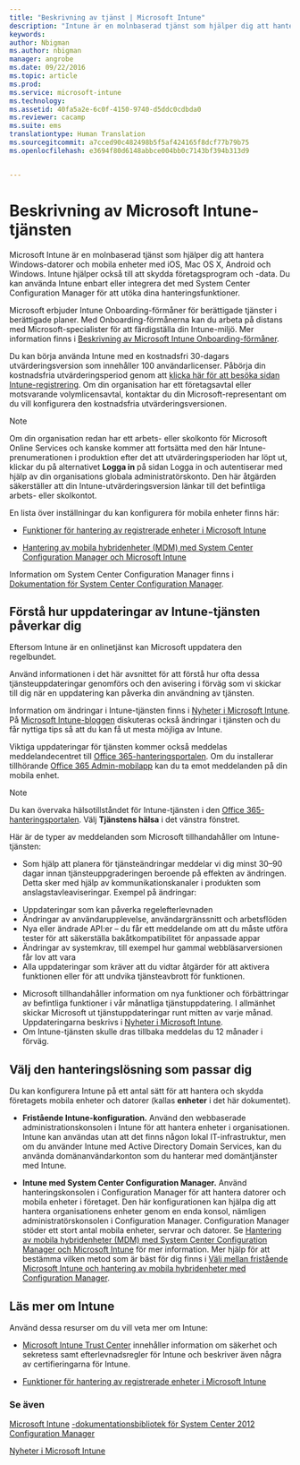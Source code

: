```yaml
---
title: "Beskrivning av tjänst | Microsoft Intune"
description: "Intune är en molnbaserad tjänst som hjälper dig att hantera Windows-datorer och mobila enheter med iOS, Mac OS X, Android och Windows."
keywords: 
author: Nbigman
ms.author: nbigman
manager: angrobe
ms.date: 09/22/2016
ms.topic: article
ms.prod: 
ms.service: microsoft-intune
ms.technology: 
ms.assetid: 40fa5a2e-6c0f-4150-9740-d5ddc0cdbda0
ms.reviewer: cacamp
ms.suite: ems
translationtype: Human Translation
ms.sourcegitcommit: a7cced90c482498b5f5af424165f8dcf77b79b75
ms.openlocfilehash: e3694f80d6148abbce004bb0c7143bf394b313d9


---
```


# Beskrivning av Microsoft Intune-tjänsten

Microsoft Intune är en molnbaserad tjänst som hjälper dig att hantera Windows-datorer och mobila enheter med iOS, Mac OS X, Android och Windows. Intune hjälper också till att skydda företagsprogram och -data. Du kan använda Intune enbart eller integrera det med System Center Configuration Manager för att utöka dina hanteringsfunktioner. 

Microsoft erbjuder Intune Onboarding-förmåner för berättigade tjänster i berättigade planer. Med Onboarding-förmånerna kan du arbeta på distans med Microsoft-specialister för att färdigställa din Intune-miljö. Mer information finns i [Beskrivning av Microsoft Intune Onboarding-förmåner](http://go.microsoft.com/fwlink/?LinkId=619281).

Du kan börja använda Intune med en kostnadsfri 30-dagars utvärderingsversion som innehåller 100 användarlicenser. Påbörja din kostnadsfria utvärderingsperiod genom att [klicka här för att besöka sidan Intune-registrering](http://www.microsoft.com/en-us/server-cloud/products/microsoft-intune/). Om din organisation har ett företagsavtal eller motsvarande volymlicensavtal, kontaktar du din Microsoft-representant om du vill konfigurera den kostnadsfria utvärderingsversionen.

> [!NOTE]
> Om din organisation redan har ett arbets- eller skolkonto för Microsoft Online Services och kanske kommer att fortsätta med den här Intune-prenumerationen i produktion efter det att utvärderingsperioden har löpt ut, klickar du på alternativet **Logga in** på sidan Logga in och autentiserar med hjälp av din organisations globala administratörskonto. Den här åtgärden säkerställer att din Intune-utvärderingsversion länkar till det befintliga arbets- eller skolkontot.

En lista över inställningar du kan konfigurera för mobila enheter finns här:

-   [Funktioner för hantering av registrerade enheter i Microsoft Intune](/intune/get-started/mobile-device-management-capabilities-in-microsoft-intune) 

-   [Hantering av mobila hybridenheter (MDM) med System Center Configuration Manager och Microsoft Intune](https://technet.microsoft.com/library/mt627883.aspx) 

Information om System Center Configuration Manager finns i [Dokumentation för System Center Configuration Manager](https://technet.microsoft.com/library/mt346023.aspx).

## Förstå hur uppdateringar av Intune-tjänsten påverkar dig
Eftersom Intune är en onlinetjänst kan Microsoft uppdatera den regelbundet.

Använd informationen i det här avsnittet för att förstå hur ofta dessa tjänsteuppdateringar genomförs och den avisering i förväg som vi skickar till dig när en uppdatering kan påverka din användning av tjänsten.

Information om ändringar i Intune-tjänsten finns i [Nyheter i Microsoft Intune](/intune/deploy-use/whats-new-in-microsoft-intune). På [Microsoft Intune-bloggen](http://blogs.technet.com/b/microsoftintune/) diskuteras också ändringar i tjänsten och du får nyttiga tips så att du kan få ut mesta möjliga av Intune. 

Viktiga uppdateringar för tjänsten kommer också meddelas meddelandecentret till [Office 365-hanteringsportalen](https://portal.office.com/Admin/Default.aspx). Om du installerar tillhörande [Office 365 Admin-mobilapp](https://support.office.com/article/Office-365-Admin-Mobile-App-e16f6421-2a1a-4142-bf9d-9846600a060a) kan du ta emot meddelanden på din mobila enhet.

> [!NOTE]
> Du kan övervaka hälsotillståndet för Intune-tjänsten i den [Office 365-hanteringsportalen](https://portal.office.com/Admin/Default.aspx). Välj **Tjänstens hälsa** i det vänstra fönstret.  

Här är de typer av meddelanden som Microsoft tillhandahåller om Intune-tjänsten:
-   Som hjälp att planera för tjänsteändringar meddelar vi dig minst 30–90 dagar innan tjänsteuppgraderingen beroende på effekten av ändringen. Detta sker med hjälp av kommunikationskanaler i produkten som anslagstavleaviseringar. Exempel på ändringar:
* Uppdateringar som kan påverka regelefterlevnaden
* Ändringar av användarupplevelse, användargränssnitt och arbetsflöden
* Nya eller ändrade API:er – du får ett meddelande om att du måste utföra tester för att säkerställa bakåtkompatibilitet för anpassade appar
* Ändringar av systemkrav, till exempel hur gammal webbläsarversionen får lov att vara
* Alla uppdateringar som kräver att du vidtar åtgärder för att aktivera funktionen eller för att undvika tjänsteavbrott för funktionen.
-   Microsoft tillhandahåller information om nya funktioner och förbättringar av befintliga funktioner i vår månatliga tjänstuppdatering. I allmänhet skickar Microsoft ut tjänstuppdateringar runt mitten av varje månad. Uppdateringarna beskrivs i [Nyheter i Microsoft Intune](/intune/deploy-use/whats-new-in-microsoft-intune).
-   Om Intune-tjänsten skulle dras tillbaka meddelas du 12 månader i förväg.

## Välj den hanteringslösning som passar dig
Du kan konfigurera Intune på ett antal sätt för att hantera och skydda företagets mobila enheter och datorer (kallas **enheter** i det här dokumentet).

-   **Fristående Intune-konfiguration.** Använd den webbaserade administrationskonsolen i Intune för att hantera enheter i organisationen. Intune kan användas utan att det finns någon lokal IT-infrastruktur, men om du använder Intune med Active Directory Domain Services, kan du använda domänanvändarkonton som du hanterar med domäntjänster med Intune.

-   **Intune med System Center Configuration Manager.** Använd hanteringskonsolen i Configuration Manager för att hantera datorer och mobila enheter i företaget. Den här konfigurationen kan hjälpa dig att hantera organisationens enheter genom en enda konsol, nämligen administratörskonsolen i Configuration Manager. Configuration Manager stöder ett stort antal mobila enheter, servrar och datorer. Se [Hantering av mobila hybridenheter (MDM) med System Center Configuration Manager och Microsoft Intune](https://technet.microsoft.com/library/mt627883.aspx) för mer information.  Mer hjälp för att bestämma vilken metod som är bäst för dig finns i [Välj mellan fristående Microsoft Intune och hantering av mobila hybridenheter med Configuration Manager](https://technet.microsoft.com/en-us/library/mt706478.aspx). 


## Läs mer om Intune
Använd dessa resurser om du vill veta mer om Intune:

-   [Microsoft Intune Trust Center](http://www.microsoft.com/en-us/server-cloud/products/intune-trust-center/) innehåller information om säkerhet och sekretess samt efterlevnadsregler för Intune och beskriver även några av certifieringarna för Intune.

-   [Funktioner för hantering av registrerade enheter i Microsoft Intune](/intune/get-started/mobile-device-management-capabilities-in-microsoft-intune) 

### Se även
[Microsoft Intune](https://docs.microsoft.com/intune/)
[-dokumentationsbibliotek för System Center 2012 Configuration Manager](https://technet.microsoft.com/library/gg682041.aspx)

[Nyheter i Microsoft Intune](/intune/deploy-use/whats-new-in-microsoft-intune)



<!--HONumber=Sep16_HO4-->


